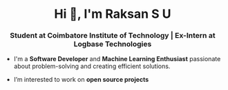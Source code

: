 <h1 align="center">Hi 👋, I'm Raksan S U</h1>
<h3 align="center">Student at Coimbatore Institute of Technology | Ex-Intern at Logbase Technologies </h3>

- I'm a **Software Developer** and **Machine Learning Enthusiast** passionate about problem-solving and creating efficient solutions.

- I’m interested to work on **open source projects**
